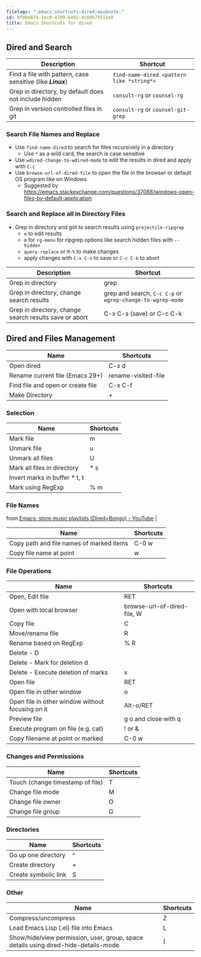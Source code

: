 ```yaml
---
filetags: ":emacs:shortcuts:dired:epubnote:"
id: 8f08d874-1ec0-4709-b492-dc0d679513a0
title: Emacs Shortcuts for dired
---
```


## Dired and Search

| Description | Shortcut |
|----|----|
| Find a file with pattern, case sensitive (like ***Linux***) | `find-name-dired <pattern like *string*>` |
| Grep in directory, by default does not include hidden | `consult-rg` or `counsel-rg` |
| Grep in version controlled files in git | `consult-rg` or `counsel-git-grep` |

### Search File Names and Replace

- Use `find-name-dired` to search for files recursively in a directory
  - Use `*` as a wild card, the search is case sensitive
- Use `wdired-change-to-wdired-mode` to edit the results in dired and
  apply with `C-c`
- Use `browse-url-of-dired-file` to open the file in the browser or
  default OS program like on Windows
  - Suggested by
    <https://emacs.stackexchange.com/questions/37088/windows-open-files-by-default-application>

### Search and Replace all in Directory Files

- Grep in directory and got to search results using `projectile-ripgrep`
  - `e` to edit results
  - `m` for `rg-menu` for ripgrep options like search hidden files with
    `--hidden`
  - `query-replace` or `M-%` to make changes
  - apply changes with `C-x C-s` to save or `C-c C-k` to abort

| Description | Shortcut |
|----|----|
| Grep in directory | grep |
| Grep in directory, change search results | grep and search, `C-c C-p` or `wgrep-change-to-wgrep-mode` |
| Grep in directory, change search results save or abort | C-x C-s (save) or C-c C-k |

## Dired and Files Management

| Name                              | Shortcuts           |
|-----------------------------------|---------------------|
| Open dired                        | C-x d               |
| Rename current file (Emacs 29+)   | rename-visited-file |
| Find file and open or create file | C-x C-f             |
| Make Directory                    | \+                  |

### Selection

| Name                           | Shortcuts |
|--------------------------------|-----------|
| Mark file                      | m         |
| Unmark file                    | u         |
| Unmark all files               | U         |
| Mark all files in directory    | \* s      |
| Invert marks in buffer \* t, t |           |
| Mark using RegExp              | % m       |

### File Names

from [Emacs: store music playlists (Dired+Bongo) -
YouTube](https://youtu.be/-qo2Ai3pZRk?t=504) \|

| Name                                     | Shortcuts |
|------------------------------------------|-----------|
| Copy path and file names of marked items | C-0 w     |
| Copy file name at point                  | w         |

### File Operations

| Name | Shortcuts |
|----|----|
| Open, Edit file | RET |
| Open with local browser | browse-url-of-dired-file, W |
| Copy file | C |
| Move/rename file | R |
| Rename based on RegExp | % R |
| Delete - D |  |
| Delete - Mark for deletion d |  |
| Delete - Execute deletion of marks | x |
| Open file | RET |
| Open file in other window | o |
| Open file in other window without focusing on it | Alt-o/RET |
| Preview file | g o and close with q |
| Execute program on file (e.g. cat) | ! or & |
| Copy filename at point or marked | C-0 w |

### Changes and Permissions

| Name                             | Shortcuts |
|----------------------------------|-----------|
| Touch (change timestamp of file) | T         |
| Change file mode                 | M         |
| Change file owner                | O         |
| Change file group                | G         |

### Directories

| Name                 | Shortcuts |
|----------------------|-----------|
| Go up one directory  | ^         |
| Create directory     | \+        |
| Create symbolic link | S         |

### Other

| Name | Shortcuts |
|----|----|
| Compress/uncompress | Z |
| Load Emacs Lisp (.el) file into Emacs | L |
| Show/hide/view permission, user, group, space details using dired-hide-details-mode | ( |
